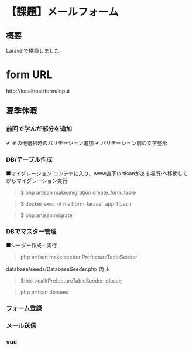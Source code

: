 # 【課題】メールフォーム　

## 概要

Laravelで構築しました。

# form URL
http://localhost/form/input

## 夏季休暇 

### 前回で学んだ部分を追加

✔︎ その他選択時のバリデーション追加
✔︎ バリデーション前の文字整形

### DB/テーブル作成

■マイグレーション
コンテナに入り、www直下(artisanがある場所)へ移動してからマイグレーション実行

>$ php artisan make:migration create_form_table 

>$ docker exec -it mailform_laravel_app_1 bash  

>$ php artisan migrate

### DBでマスター管理

■シーダー作成・実行
> php artisan make:seeder PrefectureTableSeeder

database/seeds/DatabaseSeeder.php 内 ↓
> $this->call(PrefectureTableSeeder::class);

> php artisan db:seed

### フォーム登録


### メール送信


### vue

